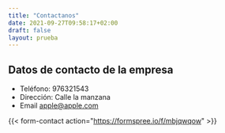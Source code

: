 ```yaml
---
title: "Contactanos"
date: 2021-09-27T09:58:17+02:00
draft: false
layout: prueba
---
```


## Datos de contacto de la empresa

* Teléfono: 976321543
* Dirección: Calle la manzana
* Email apple@apple.com

{{< form-contact action="https://formspree.io/f/mbjqwqow" >}}